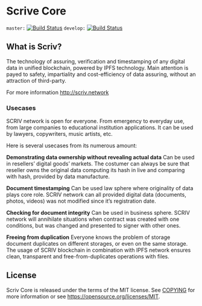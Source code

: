 Scrive Core
===============================

`master:` [![Build Status](https://travis-ci.org/ScrivNerwork/scriv.svg?branch=master)](https://travis-ci.org/ScrivNerwork/scriv) `develop:` [![Build Status](https://travis-ci.org/ScrivNerwork/scriv.svg?branch=develop)](https://travis-ci.org/ScrivNerwork/scriv/branches)

What is Scriv?
----------------

The technology of assuring, verification and timestamping of any digital data in unified blockchain,
powered by IPFS technology. Main attention is payed to safety, impartiality and cost-efficiency of
data assuring, without an attraction of third-party.

For more information http://scriv.network


### Usecases

SCRIV network is open for everyone. From emergency to everyday use, from
large companies to educational institution applications. It can be used by lawyers,
copywriters, music artists, etc.

Here is several usecases from its numerous amount:

**Demonstrating data ownership without revealing actual data**
Can be used in resellers’ digital goods’ markets. The costumer can always be
sure that reseller owns the original data computing its hash in live and comparing
with hash, provided by data manufacture.

**Document timestamping**
Can be used law sphere where originality of data plays core role. SCRIV
network can all provided digital data (documents, photos, videos) was not modified
since it’s registration date.

**Checking for document integrity**
Can be used in business sphere. SCRIV network will annihilate situations when
contract was created with one conditions, but was changed and presented to signer
with other ones.

**Freeing from duplication**
Everyone knows the problem of storage document duplicates on different
storages, or even on the same storage. The usage of SCRIV blockchain in
combination with IPFS network ensures clean, transparent and free-from-duplicates
operations with files.


License
-------

Scriv Core is released under the terms of the MIT license. See [COPYING](COPYING) for more
information or see https://opensource.org/licenses/MIT.
